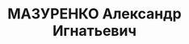 ---
title: МАЗУРЕНКО Александр Игнатьевич
description: "Звание: 09.01.1936 - лейтенант ГБ (Центр УГБ НКВД УССР). \n  Награды:\
  \ 20.12.1933 - знак «Почетный работник ВЧК—ОГПУ (XV)». \n  Осужден в особом порядке,\
  \ ВМН. Расстрелян 28.10.1937."
---